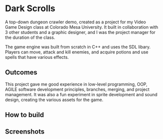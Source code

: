 # Dark Scrolls

A top-down dungeon crawler demo, created as a project for my Video Game Design class at Colorado Mesa University. It built in collaboration with 3 other students and a graphic designer, and I was the project manager for the duration of the class.

The game engine was built from scratch in C++ and uses the SDL libary. Players can move, attack and kill enemies, and acquire potions and use spells that have various effects.

## Outcomes

This project gave me good experience in low-level programming, OOP, AGILE software development principles, branches, merging, and project management. It was also a fun experiment in sprite development and sound design, creating the various assets for the game.

## How to build

## Screenshots
